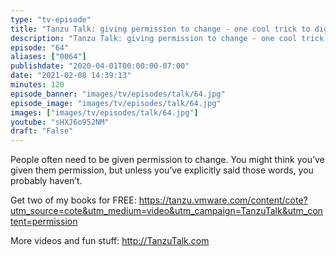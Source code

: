 ```yaml
---
type: "tv-episode"
title: "Tanzu Talk: giving permission to change - one cool trick to digital transformation better"
description: "Tanzu Talk: giving permission to change - one cool trick to digital transformation better"
episode: "64"
aliases: ["0064"]
publishdate: "2020-04-01T00:00:00-07:00"
date: "2021-02-08 14:39:13"
minutes: 120
episode_banner: "images/tv/episodes/talk/64.jpg"
episode_image: "images/tv/episodes/talk/64.jpg"
images: ["images/tv/episodes/talk/64.jpg"]
youtube: "sHXJ6o952NM"
draft: "False"
---
```


People often need to be given permission to change. You might think you’ve given them permission, but unless you’ve explicitly said those words, you probably haven’t.

Get two of my books for FREE: https://tanzu.vmware.com/content/cote?utm_source=cote&utm_medium=video&utm_campaign=TanzuTalk&utm_content=permission

More videos and fun stuff: http://TanzuTalk.com